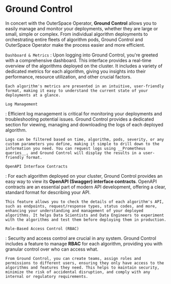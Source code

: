 # Ground Control

In concert with the OuterSpace Operator, __Ground Control__ allows you to easily manage and monitor your deployments, whether they are large or small, simple or complex. From individual algorithm deployments to orchestrating entire fleets of algorithm pods, Ground Control and OuterSpace Operator make the process easier and more efficient.

`Dashboard & Metrics`
:   Upon logging into Ground Control, you're greeted with a comprehensive dashboard. This interface provides a real-time overview of the algorithms deployed on the cluster. It includes a variety of dedicated metrics for each algorithm, giving you insights into their performance, resource utilization, and other crucial factors.

    Each algorithm's metrics are presented in an intuitive, user-friendly format, making it easy to understand the current state of your deployments at a glance.

`Log Management`

:   Efficient log management is critical for monitoring your deployments and troubleshooting potential issues. Ground Control provides a dedicated section for viewing, managing and downloading the logs of each deployed algorithm.

    Logs can be filtered based on time, algorithm, pods, severity, or any custom parameters you define, making it simple to drill down to the information you need. You can request logs using __Prometheus queries__, and Ground Control will display the results in a user-friendly format.

`OpenAPI Interface Contracts`

:   For each algorithm deployed on your cluster, Ground Control provides an easy way to view its __OpenAPI (Swagger) interface contracts__. OpenAPI contracts are an essential part of modern API development, offering a clear, standard format for describing your API.

    This feature allows you to check the details of each algorithm's API, such as endpoints, request/response types, status codes, and more, enhancing your understanding and management of your deployed algorithms. It helps Data Scientists and Data Engineers to experiment with the algorithms and test them before deploying them in production.

`Role-Based Access Control (RBAC)`

:   Security and access control are crucial in any system. Ground Control includes a feature to manage __RBAC__ for each algorithm, providing you with granular control over who can access what.

    From Ground Control, you can create teams, assign roles and permissions to different users, ensuring they only have access to the algorithms and features they need. This helps to maintain security, minimize the risk of accidental disruption, and comply with any internal or regulatory requirements.
